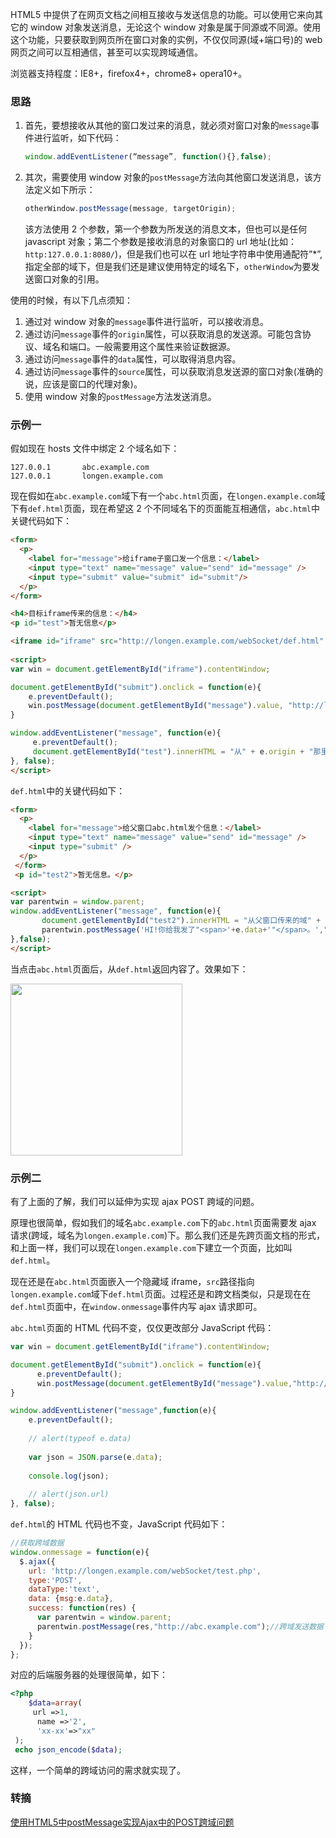 HTML5 中提供了在网页文档之间相互接收与发送信息的功能。可以使用它来向其它的 window 对象发送消息，无论这个 window 对象是属于同源或不同源。使用这个功能，只要获取到网页所在窗口对象的实例，不仅仅同源(域+端口号)的 web 网页之间可以互相通信，甚至可以实现跨域通信。

浏览器支持程度：IE8+，firefox4+，chrome8+ opera10+。

### 思路
1. 首先，要想接收从其他的窗口发过来的消息，就必须对窗口对象的`message`事件进行监听，如下代码：

    ```javascript
    window.addEventListener(“message”, function(){},false);
    ```

2. 其次，需要使用 window 对象的`postMessage`方法向其他窗口发送消息，该方法定义如下所示：

    ```javascript
    otherWindow.postMessage(message, targetOrigin);
    ```
    
    该方法使用 2 个参数，第一个参数为所发送的消息文本，但也可以是任何 javascript 对象；第二个参数是接收消息的对象窗口的 url 地址(比如：`http:127.0.0.1:8080/`)，但是我们也可以在 url 地址字符串中使用通配符”*”, 指定全部的域下，但是我们还是建议使用特定的域名下，`otherWindow`为要发送窗口对象的引用。

使用的时候，有以下几点须知：

1. 通过对 window 对象的`message`事件进行监听，可以接收消息。
2. 通过访问`message`事件的`origin`属性，可以获取消息的发送源。可能包含协议、域名和端口。一般需要用这个属性来验证数据源。
3. 通过访问`message`事件的`data`属性，可以取得消息内容。
4. 通过访问`message`事件的`source`属性，可以获取消息发送源的窗口对象(准确的说，应该是窗口的代理对象)。
5. 使用 window 对象的`postMessage`方法发送消息。


### 示例一
假如现在 hosts 文件中绑定 2 个域名如下：

```
127.0.0.1       abc.example.com
127.0.0.1       longen.example.com
```

现在假如在`abc.example.com`域下有一个`abc.html`页面，在`longen.example.com`域下有`def.html`页面，现在希望这 2 个不同域名下的页面能互相通信，`abc.html`中关键代码如下：

```html
<form>  
  <p>  
    <label for="message">给iframe子窗口发一个信息：</label>  
    <input type="text" name="message" value="send" id="message" />  
    <input type="submit" value="submit" id="submit"/>  
  </p>  
</form>

<h4>目标iframe传来的信息：</h4>  
<p id="test">暂无信息</p> 

<iframe id="iframe" src="http://longen.example.com/webSocket/def.html" style="display:none"></iframe>
 
<script>
var win = document.getElementById("iframe").contentWindow;

document.getElementById("submit").onclick = function(e){
    e.preventDefault();
    win.postMessage(document.getElementById("message").value, "http://longen.example.com"); 
}  

window.addEventListener("message", function(e){
     e.preventDefault();
     document.getElementById("test").innerHTML = "从" + e.origin + "那里传过来的消息:\n" + e.data;
}, false);
</script>
```

`def.html`中的关键代码如下：

```html
<form>  
  <p>  
    <label for="message">给父窗口abc.html发个信息：</label>  
    <input type="text" name="message" value="send" id="message" />  
    <input type="submit" />  
  </p>  
 </form>  
 <p id="test2">暂无信息。</p>

<script>
var parentwin = window.parent; 
window.addEventListener("message", function(e){
       document.getElementById("test2").innerHTML = "从父窗口传来的域" + e.origin + "，和内容数据：" + e.data;  
       parentwin.postMessage('HI!你给我发了"<span>'+e.data+'"</span>。',"http://abc.example.com");
},false);
</script>
```

当点击`abc.html`页面后，从`def.html`返回内容了。效果如下：

<img src="http://7xkt52.com1.z0.glb.clouddn.com/markdown/1476800511534.png" width="275"/>


### 示例二
有了上面的了解，我们可以延伸为实现 ajax POST 跨域的问题。

原理也很简单，假如我们的域名`abc.example.com`下的`abc.html`页面需要发 ajax 请求(跨域，域名为`longen.example.com`)下。那么我们还是先跨页面文档的形式，和上面一样，我们可以现在`longen.example.com`下建立一个页面，比如叫`def.html`。

现在还是在`abc.html`页面嵌入一个隐藏域 iframe，`src`路径指向`longen.example.com`域下`def.html`页面。过程还是和跨文档类似，只是现在在`def.html`页面中，在`window.onmessage`事件内写 ajax 请求即可。

`abc.html`页面的 HTML 代码不变，仅仅更改部分 JavaScript 代码：

```javascript
var win = document.getElementById("iframe").contentWindow;

document.getElementById("submit").onclick = function(e){
      e.preventDefault();
      win.postMessage(document.getElementById("message").value,"http://longen.example.com/"); 
}  

window.addEventListener("message",function(e){
    e.preventDefault();
    
    // alert(typeof e.data)
    
    var json = JSON.parse(e.data);
    
    console.log(json);
    
    // alert(json.url)
}, false);
```

`def.html`的 HTML 代码也不变，JavaScript 代码如下：

```javascript
//获取跨域数据  
window.onmessage = function(e){  
  $.ajax({
    url: 'http://longen.example.com/webSocket/test.php',
    type:'POST',
    dataType:'text',
    data: {msg:e.data},
    success: function(res) {
      var parentwin = window.parent;  
      parentwin.postMessage(res,"http://abc.example.com");//跨域发送数据
    }
  });
};
```

对应的后端服务器的处理很简单，如下：

```php
<?php 
    $data=array(  
     url =>1,
      name =>'2',
      'xx-xx'=>"xx"
 );
 echo json_encode($data);
```

这样，一个简单的跨域访问的需求就实现了。

### 转摘
[使用HTML5中postMessage实现Ajax中的POST跨域问题](http://www.webhek.com/postmessage-cross-domain-post)

